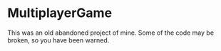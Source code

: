 # MultiplayerGame
This was an old abandoned project of mine. Some of the code may be broken, so you have been warned.
